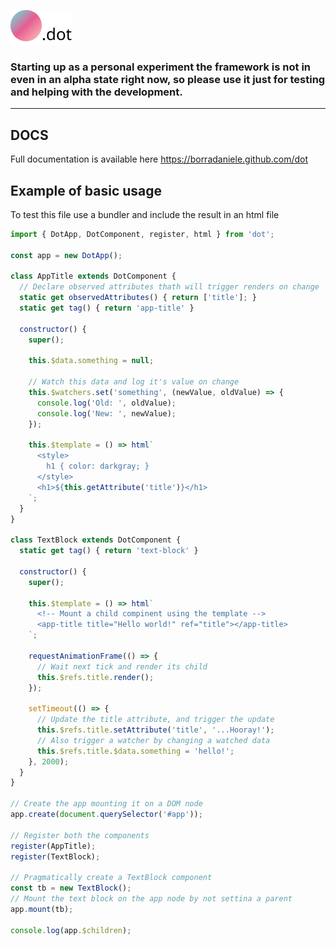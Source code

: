 ![DOT Logo](logo.png)

### Starting up as a personal experiment the framework is not in even in an alpha state right now, so please use it just for testing and helping with the development.

---

## DOCS
Full documentation is available here https://borradaniele.github.com/dot

## Example of basic usage

To test this file use a bundler and include the result in an html file

```javascript
import { DotApp, DotComponent, register, html } from 'dot';

const app = new DotApp();

class AppTitle extends DotComponent {
  // Declare observed attributes thath will trigger renders on change
  static get observedAttributes() { return ['title']; }
  static get tag() { return 'app-title' }

  constructor() {
    super();

    this.$data.something = null;

    // Watch this data and log it's value on change
    this.$watchers.set('something', (newValue, oldValue) => {
      console.log('Old: ', oldValue);
      console.log('New: ', newValue);
    });

    this.$template = () => html`
      <style>
        h1 { color: darkgray; }
      </style>
      <h1>${this.getAttribute('title')}</h1>
    `;
  }
}

class TextBlock extends DotComponent {
  static get tag() { return 'text-block' }

  constructor() {
    super();

    this.$template = () => html`
      <!-- Mount a child compinent using the template -->
      <app-title title="Hello world!" ref="title"></app-title>
    `;

    requestAnimationFrame(() => {
      // Wait next tick and render its child
      this.$refs.title.render();
    });

    setTimeout(() => {
      // Update the title attribute, and trigger the update
      this.$refs.title.setAttribute('title', '...Hooray!');
      // Also trigger a watcher by changing a watched data
      this.$refs.title.$data.something = 'hello!';
    }, 2000);
  }
}

// Create the app mounting it on a DOM node
app.create(document.querySelector('#app'));

// Register both the components
register(AppTitle);
register(TextBlock);

// Pragmatically create a TextBlock component
const tb = new TextBlock();
// Mount the text block on the app node by not settina a parent
app.mount(tb);

console.log(app.$children);
```
